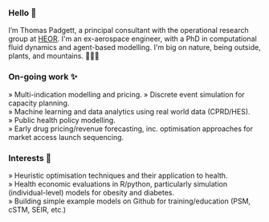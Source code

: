 ### Hello 👋

I’m Thomas Padgett, a principal consultant with the operational research group at [HEOR](https://www.heor.co.uk). I'm an ex-aerospace engineer, with a PhD in computational fluid dynamics and agent-based modelling. I'm big on nature, being outside, plants, and mountains. 🌱🌱🌱

### On-going work ✨

 » Multi-indication modelling and pricing.
 » Discrete event simulation for capacity planning.  
 » Machine learning and data analytics using real world data (CPRD/HES).  
 » Public health policy modelling.  
 » Early drug pricing/revenue forecasting, inc. optimisation approaches for market access launch sequencing.
 
### Interests 👀

 » Heuristic optimisation techniques and their application to health.  
 » Health economic evaluations in R/python, particularly simulation (individual-level) models for obesity and diabetes.  
 » Building simple example models on Github for training/education (PSM, cSTM, SEIR, etc.)
